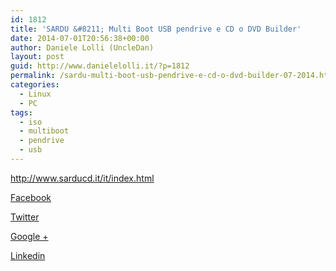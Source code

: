 ```yaml
---
id: 1812
title: 'SARDU &#8211; Multi Boot USB pendrive e CD o DVD Builder'
date: 2014-07-01T20:56:38+00:00
author: Daniele Lolli (UncleDan)
layout: post
guid: http://www.danielelolli.it/?p=1812
permalink: /sardu-multi-boot-usb-pendrive-e-cd-o-dvd-builder-07-2014.html
categories:
  - Linux
  - PC
tags:
  - iso
  - multiboot
  - pendrive
  - usb
---
```

<http://www.sarducd.it/it/index.html>

<div class="container_share">
  <a href="http://www.facebook.com/sharer.php?u=http://www.danielelolli.it/sardu-multi-boot-usb-pendrive-e-cd-o-dvd-builder-07-2014.html&t=SARDU &#8211; Multi Boot USB pendrive e CD o DVD Builder" target="_blank" class="button_purab_share facebook"><span><i class="icon-facebook"></i></span>
  
  <p>
    Facebook
  </p></a> 
  
  <a href="http://twitter.com/share?url=http://www.danielelolli.it/sardu-multi-boot-usb-pendrive-e-cd-o-dvd-builder-07-2014.html&text=SARDU &#8211; Multi Boot USB pendrive e CD o DVD Builder" target="_blank" class="button_purab_share twitter"><span><i class="icon-twitter"></i></span>
  
  <p>
    Twitter
  </p></a> 
  
  <a href="https://plus.google.com/share?url=http://www.danielelolli.it/sardu-multi-boot-usb-pendrive-e-cd-o-dvd-builder-07-2014.html" target="_blank" class="button_purab_share google-plus"><span><i class="icon-google-plus"></i></span>
  
  <p>
    Google +
  </p></a> 
  
  <a href="http://www.linkedin.com/shareArticle?mini=true&url=http://www.danielelolli.it/sardu-multi-boot-usb-pendrive-e-cd-o-dvd-builder-07-2014.html&title=SARDU &#8211; Multi Boot USB pendrive e CD o DVD Builder" target="_blank" class="button_purab_share linkedin"><span><i class="icon-linkedin"></i></span>
  
  <p>
    Linkedin
  </p></a>
</div>